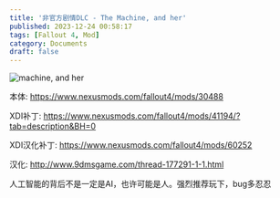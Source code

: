 ```yaml
---
title: '非官方剧情DLC - The Machine, and her'
published: 2023-12-24 00:58:17
tags: [Fallout 4, Mod]
category: Documents
draft: false
---
```


![machine, and her](https://staticdelivery.nexusmods.com/mods/1151/images/30488/30488-1566925894-1683144847.png)

本体:
https://www.nexusmods.com/fallout4/mods/30488

XDI补丁: 
https://www.nexusmods.com/fallout4/mods/41194/?tab=description&BH=0

XDI汉化补丁:
https://www.nexusmods.com/fallout4/mods/60252

汉化: 
http://www.9dmsgame.com/thread-177291-1-1.html

人工智能的背后不是一定是AI，也许可能是人。强烈推荐玩下，bug多忍忍